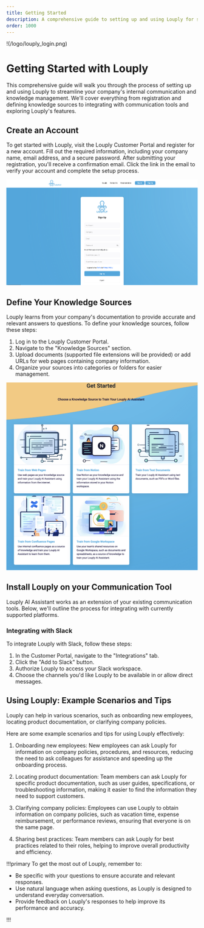 ```yaml
---
title: Getting Started
description: A comprehensive guide to setting up and using Louply for streamlined internal communication and knowledge management.
order: 1000
---
```


!(/logo/louply_login.png)

# Getting Started with Louply

This comprehensive guide will walk you through the process of setting up and using Louply to streamline your company's internal communication and knowledge management. We'll cover everything from registration and defining knowledge sources to integrating with communication tools and exploring Louply's features.


## Create an Account

To get started with Louply, visit the Louply Customer Portal and register for a new account. Fill out the required information, including your company name, email address, and a secure password. After submitting your registration, you'll receive a confirmation email. Click the link in the email to verify your account and complete the setup process.

![Sign Up Screen](/logo/louply_register_full.png)


## Define Your Knowledge Sources

Louply learns from your company's documentation to provide accurate and relevant answers to questions. To define your knowledge sources, follow these steps:

1. Log in to the Louply Customer Portal.
2. Navigate to the "Knowledge Sources" section.
3. Upload documents (supported file extensions will be provided) or add URLs for web pages containing company information.
4. Organize your sources into categories or folders for easier management.

![Link Sources](/logo/louply_choose_sources.png)

## Install Louply on your Communication Tool

Louply AI Assistant works as an extension of your existing communication tools. Below, we'll outline the process for integrating with currently supported platforms.

### Integrating with Slack

To integrate Louply with Slack, follow these steps:

1. In the Customer Portal, navigate to the "Integrations" tab.
2. Click the "Add to Slack" button.
3. Authorize Louply to access your Slack workspace.
4. Choose the channels you'd like Louply to be available in or allow direct messages.


## Using Louply: Example Scenarios and Tips

Louply can help in various scenarios, such as onboarding new employees, locating product documentation, or clarifying company policies.

Here are some example scenarios and tips for using Louply effectively:

1. Onboarding new employees: New employees can ask Louply for information on company policies, procedures, and resources, reducing the need to ask colleagues for assistance and speeding up the onboarding process.

2. Locating product documentation: Team members can ask Louply for specific product documentation, such as user guides, specifications, or troubleshooting information, making it easier to find the information they need to support customers.

3. Clarifying company policies: Employees can use Louply to obtain information on company policies, such as vacation time, expense reimbursement, or performance reviews, ensuring that everyone is on the same page.

4. Sharing best practices: Team members can ask Louply for best practices related to their roles, helping to improve overall productivity and efficiency.

!!!primary To get the most out of Louply, remember to:

- Be specific with your questions to ensure accurate and relevant responses.
- Use natural language when asking questions, as Louply is designed to understand everyday conversation.
- Provide feedback on Louply's responses to help improve its performance and accuracy.

!!!

